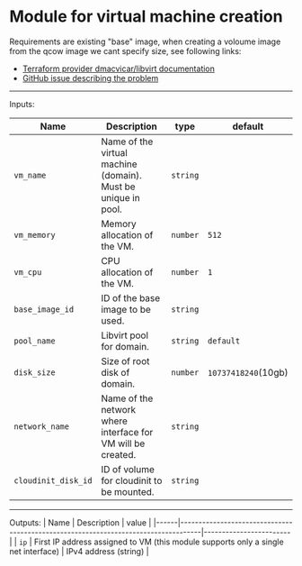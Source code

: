 # Module for virtual machine creation

Requirements are existing "base" image, when creating a voloume image from the qcow image we cant specify size, see following links:

- [Terraform provider dmacvicar/libvirt documentation](https://registry.terraform.io/providers/dmacvicar/libvirt/latest/docs/resources/volume#size)
- [GitHub issue describing the problem](https://github.com/dmacvicar/terraform-provider-libvirt/issues/821)

______________________________________________________________________

Inputs:

| Name                | Description  | type | default |
|---------------------|--------------|------|---------|
| `vm_name`           | Name of the virtual machine (domain). Must be unique in pool. | `string` |                     |
| `vm_memory`         | Memory allocation of the VM.                                  | `number` | `512`               |
| `vm_cpu`            | CPU allocation of the VM.                                     | `number` | `1`                 |
| `base_image_id`     | ID of the base image to be used.                              | `string` |                     |
| `pool_name`         | Libvirt pool for domain.                                      | `string` | `default`           |
| `disk_size`         | Size of root disk of domain.                                  | `number` | `10737418240`(10gb) |
| `network_name`      | Name of the network where interface for VM will be created.   | `string` |                     |
| `cloudinit_disk_id` | ID of volume for cloudinit to be mounted.                     | `string` |                     |

______________________________________________________________________

Outputs:
| Name | Description                                                                        | value                  |
|------|------------------------------------------------------------------------------------|------------------------|
| `ip` | First IP address assigned to VM (this module supports only a single net interface) | IPv4 address  (string) |
